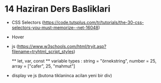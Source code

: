 # 14 Haziran Ders Basliklari

* CSS Selectors (https://code.tutsplus.com/tr/tutorials/the-30-css-selectors-you-must-memorize--net-16048)

* Hover

* js (https://www.w3schools.com/html/tryit.asp?filename=tryhtml_script_styles)

    ** let, var, const
    ** variable types : string = "örnekstring", number = 25, array = ["cafer", 25, "mahmut"]

* display ve js (butona tiklaninca acilan yeni bir div)


